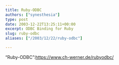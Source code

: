 ```yaml
---
title: Ruby-ODBC
authors: ["synesthesia"]
type: post
date: 2003-12-22T13:25:11+00:00
excerpt: ODBC Binding for Ruby
slug: ruby-odbc 
aliases: ["/2003/12/22/ruby-odbc"]

---
```

&#8220;Ruby-ODBC&#8221;:https://www.ch-werner.de/rubyodbc/